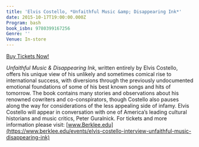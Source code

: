 ```yaml
---
title: 'Elvis Costello, *Unfaithful Music &amp; Disappearing Ink*'
date: 2015-10-17T19:00:00.000Z
Program: bash
book_isbn: 9780399167256
Genre: ''
Venue: In-store
---
```


[Buy Tickets Now!](https://www.berklee.edu/events/elvis-costello-interview-unfaithful-music-disappearing-ink)

*Unfaithful Music & Disappearing Ink*, written entirely by Elvis Costello, offers his unique view of his unlikely and sometimes comical rise to international success, with diversions through the previously undocumented emotional foundations of some of his best known songs and hits of tomorrow. The book contains many stories and observations about his renowned cowriters and co-conspirators, though Costello also pauses along the way for considerations of the less appealing side of infamy. Elvis Costello will appear in conversation with one of America’s leading cultural historians and music critics, Peter Guralnick. For tickets and more information please visit: [www.Berklee.edu](https://www.berklee.edu/events/elvis-costello-interview-unfaithful-music-disappearing-ink)